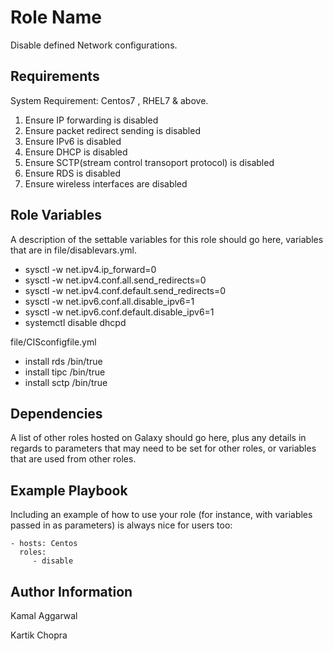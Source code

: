 Role Name
=========

Disable defined Network configurations.

Requirements
------------
System Requirement: Centos7 , RHEL7 & above.

1) Ensure IP forwarding is disabled
2) Ensure packet redirect sending is disabled
3) Ensure IPv6 is disabled
4) Ensure DHCP is disabled
4) Ensure SCTP(stream control transoport protocol) is disabled
5) Ensure RDS is disabled
6) Ensure wireless interfaces are disabled


Role Variables
--------------

A description of the settable variables for this role should go here, variables that are in file/disablevars.yml.

- sysctl -w net.ipv4.ip_forward=0
- sysctl -w net.ipv4.conf.all.send_redirects=0
- sysctl -w net.ipv4.conf.default.send_redirects=0
- sysctl -w net.ipv6.conf.all.disable_ipv6=1
- sysctl -w net.ipv6.conf.default.disable_ipv6=1
- systemctl disable dhcpd

file/CISconfigfile.yml

- install rds /bin/true
- install tipc /bin/true
- install sctp /bin/true




Dependencies
------------

A list of other roles hosted on Galaxy should go here, plus any details in regards to parameters that may need to be set for other roles, or variables that are used from other roles.

Example Playbook
----------------

Including an example of how to use your role (for instance, with variables passed in as parameters) is always nice for users too:

    - hosts: Centos
      roles:
         - disable


Author Information
------------------
Kamal Aggarwal

Kartik Chopra   
